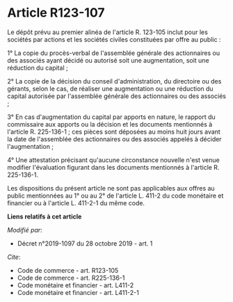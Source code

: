 # Article R123-107

Le dépôt prévu au premier alinéa de l'article R. 123-105 inclut pour les sociétés par actions et les sociétés civiles
constituées par offre au public : 

1° La copie du procès-verbal de l'assemblée générale des actionnaires ou des associés ayant décidé ou autorisé soit une
augmentation, soit une réduction du capital ; 

2° La copie de la décision du conseil d'administration, du directoire ou des gérants, selon le cas, de réaliser une
augmentation ou une réduction du capital autorisée par l'assemblée générale des actionnaires ou des associés ; 

3° En cas d'augmentation du capital par apports en nature, le rapport du commissaire aux apports ou la décision et les
documents mentionnés à l'article R. 225-136-1 ; ces pièces sont déposées au moins huit jours avant la date de l'assemblée des
actionnaires ou des associés appelés à décider l'augmentation ; 

4° Une attestation précisant qu'aucune circonstance nouvelle n'est venue modifier l'évaluation figurant dans les documents
mentionnés à l'article R. 225-136-1. 

Les dispositions du présent article ne sont pas applicables aux offres au public mentionnées au 1° ou au 2° de l'article L.
411-2 du code monétaire et financier ou à l'article L. 411-2-1 du même code.

**Liens relatifs à cet article**

_Modifié par_:

  - Décret n°2019-1097 du 28 octobre 2019 - art. 1

_Cite_:

  - Code de commerce - art. R123-105
  - Code de commerce - art. R225-136-1
  - Code monétaire et financier - art. L411-2
  - Code monétaire et financier - art. L411-2-1
